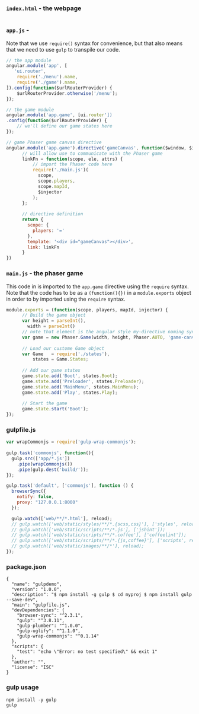 

### `index.html` - the webpage
```html
```

### `app.js` - 
Note that we use `require()` syntax for convenience, but that also means
that we need to use `gulp` to transpile our code.
```javascript
// the app module
angular.module('app', [
   'ui.router',
    require('./menu').name, 
    require('./game').name,
]).config(function($urlRouterProvider) {
    $urlRouterProvider.otherwise('/menu');
});

// the game module
angular.module('app.game', [ui.router'])
.config(function($urlRouterProvider) {
    // we'll define our game states here
});

// game Phaser game canvas directive
angular.module('app.game').directive('gameCanvas', function($window, $injector){
      // will allow use to communicate with the Phaser game
      linkFn = function(scope, ele, attrs) {
          // import the Phaser code here
          require('./main.js')(
            scope,
            scope.players,
            scope.mapId,
            $injector
          );  
      };
      
      // directive definition
      return {
        scope: {
          players: '='
        },
        template: '<div id="gameCanvas"></div>',
        link: linkFn
      }
})

```


### `main.js` - the phaser game
This code in is imported to the `app.game` directive using the `require` syntax.
Note that the code has to be as a `(function(){})` in a `module.exports` object
in order to by imported using the `require` syntax.
```javascript
module.exports = (function(scope, players, mapId, injector) {
      // Build the game object
      var height = parseInt(),
        width = parseInt()
      // note that element is the angular style my-directive naming syntax  
      var game = new Phaser.Game(width, height, Phaser.AUTO, 'game-canvas');
      
      // Load our custome Game object
      var Game   = require('./states'), 
          states = Game.States;
          
      // Add our game states
      game.state.add('Boot', states.Boot);
      game.state.add('Preloader', states.Preloader);
      game.state.add('MainMenu', states.MainMenu);
      game.state.add('Play', states.Play);
      
      // Start the game
      game.state.start('Boot');
});
```


### gulpfile.js
```javascript
var wrapCommonjs = require('gulp-wrap-commonjs');
 
gulp.task('commonjs', function(){
  gulp.src(['app/*.js'])
    .pipe(wrapCommonjs())
    .pipe(gulp.dest('build/'));
});

gulp.task('default', ['commonjs'], function () {
  browserSync({
    notify: false,
    proxy: "127.0.0.1:8000"
  });

  gulp.watch(['web/**/*.html'], reload);
  // gulp.watch(['web/static/styles/**/*.{scss,css}'], ['styles', reload]);
  // gulp.watch(['web/static/scripts/**/*.js'], ['jshint']);
  // gulp.watch(['web/static/scripts/**/*.coffee'], ['coffeelint']);
  // gulp.watch(['web/static/scripts/**/*.{js,coffee}'], ['scripts', reload]);
  // gulp.watch(['web/static/images/**/*'], reload);
});
```

### package.json
```
{
  "name": "gulpdemo",
  "version": "1.0.0",
  "description": "$ npm install -g gulp $ cd myproj $ npm install gulp --save-dev",
  "main": "gulpfile.js",
  "devDependencies": {
    "browser-sync": "^2.3.1",
    "gulp": "^3.8.11",
    "gulp-plumber": "^1.0.0",
    "gulp-uglify": "^1.1.0",
    "gulp-wrap-commonjs": "^0.1.14"
  },
  "scripts": {
    "test": "echo \"Error: no test specified\" && exit 1"
  },
  "author": "",
  "license": "ISC"
}
```

### gulp usage
```
npm install -y gulp
gulp 
```


